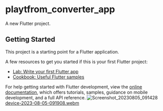 # playtfrom_converter_app

A new Flutter project.

## Getting Started

This project is a starting point for a Flutter application.

A few resources to get you started if this is your first Flutter project:

- [Lab: Write your first Flutter app](https://docs.flutter.dev/get-started/codelab)
- [Cookbook: Useful Flutter samples](https://docs.flutter.dev/cookbook)

For help getting started with Flutter development, view the
[online documentation](https://docs.flutter.dev/), which offers tutorials,
samples, guidance on mobile development, and a full API reference.
![Screenshot_20230805_091428](https://github.com/NeelManiya25/Platform_Converter_App/assets/131368162/81a8dd18-77e5-4938-8cda-b699f46ed6e9)
[device-2023-08-05-091908.webm](https://github.com/NeelManiya25/Platform_Converter_App/assets/131368162/0e044efa-e365-4547-b12b-4515b0ad9a5b)
